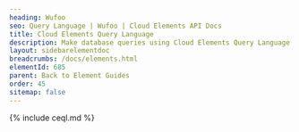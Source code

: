```yaml
---
heading: Wufoo
seo: Query Language | Wufoo | Cloud Elements API Docs
title: Cloud Elements Query Language
description: Make database queries using Cloud Elements Query Language.
layout: sidebarelementdoc
breadcrumbs: /docs/elements.html
elementId: 685
parent: Back to Element Guides
order: 45
sitemap: false
---
```


{% include ceql.md %}
